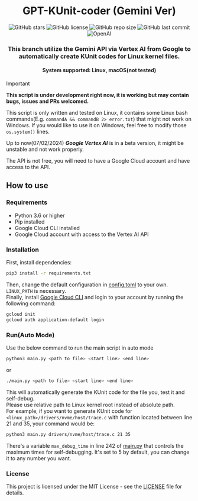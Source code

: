 <h1 align="center">GPT-KUnit-coder (Gemini Ver)</h1>
<p align="center">
    <a href="https://github.com/sahuidhsu/GPT-KUnit-coder/stargazers" style="text-decoration:none" >
        <img src="https://img.shields.io/github/stars/sahuidhsu/GPT-KUnit-coder.svg" alt="GitHub stars"/>
    </a>
    <a href="https://github.com/sahuidhsu/GPT-KUnit-coder/blob/main/LICENSE" style="text-decoration:none" >
        <img src="https://img.shields.io/github/license/sahuidhsu/GPT-KUnit-coder" alt="GitHub license"/>
    </a>
    <img src="https://img.shields.io/github/repo-size/sahuidhsu/GPT-KUnit-coder" alt="GitHub repo size"/>
    <img src="https://img.shields.io/github/last-commit/sahuidhsu/GPT-KUnit-coder" alt="GitHub last commit"/>
    <br>
    <a href="https://ai.google.dev/" style="text-decoration:none" >
        <img src="https://img.shields.io/badge/GEMINI-api-00A000?style=for-the-badge&logo=google" alt="OpenAI"/>
    </a>
</p>
<h3 align="center">This branch utilize the Gemini API via Vertex AI from Google to 
automatically create KUnit codes for Linux kernel files.</h3>
<h4 align="center">System supported: Linux, macOS(not tested) </h4>

> [!IMPORTANT]
> **This script is under development right now, it is working but may contain bugs, issues and PRs welcomed.**
> 
> This script is only written and tested on Linux, it contains some Linux 
bash commands(E.g. ```commandA && commandB 2> error.txt```) that might not work on Windows. If you would like to use it
on Windows, feel free to modify those ```os.system()``` lines.
> 
> Up to now(07/02/2024) ***Google Vertex AI*** is in a beta version, it might be unstable and not work properly.
> 
> The API is not free, you will need to have a Google Cloud account and have access to the API.

## How to use
### Requirements
- Python 3.6 or higher
- Pip installed
- Google Cloud CLI installed
- Google Cloud account with access to the Vertex AI API
### Installation
First, install dependencies:
```bash
pip3 install -r requirements.txt
```
Then, change the default configuration in [config.toml](config.toml) to your own. `LINUX_PATH` is necessary. \
Finally, install [Google Cloud CLI](https://cloud.google.com/sdk/docs/install?hl=zh-cn) and login to your account by running the following command:
```bash
gcloud init
gcloud auth application-default login
```

### Run(Auto Mode)
Use the below command to run the main script in auto mode
```bash
python3 main.py <path to file> <start line> <end line>
```
or
```bash
./main.py <path to file> <start line> <end line>
```
This will automatically generate the KUnit code for the file you,
test it and self-debug. \
Please use relative path to Linux kernel root instead of absolute path. \
For example, if you want to generate KUnit code for `<linux_path>/drivers/nvme/host/trace.c` with function located 
between line 21 and 35, your command would be:
```bash
python3 main.py drivers/nvme/host/trace.c 21 35
```
There's a variable `max_debug_time` in line 242 of [main.py](main.py) that controls 
the maximum times for self-debugging. It's set to 5 by default, you can change it to any number you want.

### License
This project is licensed under the MIT License - see the [LICENSE](LICENSE) file for details.
